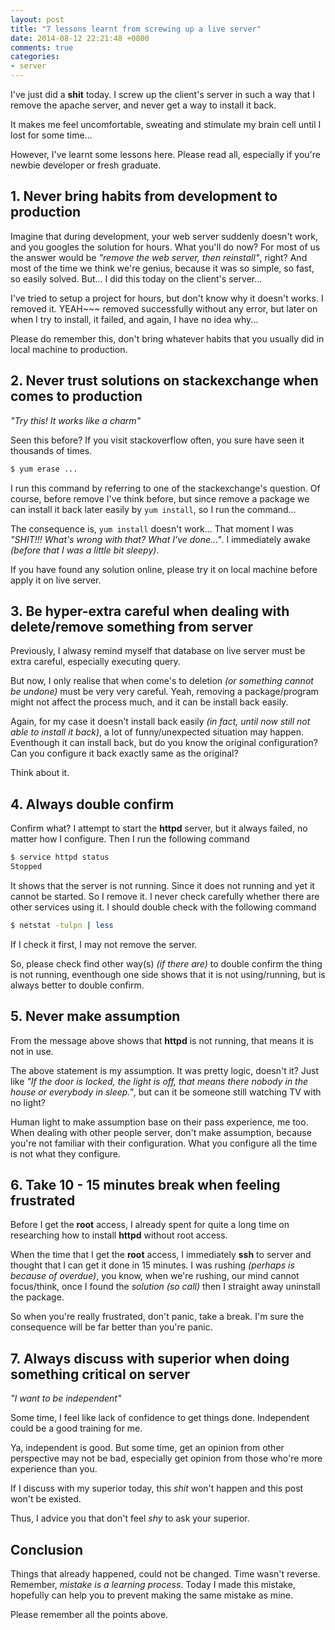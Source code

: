 ```yaml
---
layout: post
title: "7 lessons learnt from screwing up a live server"
date: 2014-08-12 22:21:48 +0800
comments: true
categories: 
- server
---
```


I've just did a **shit** today. I screw up the client's server in such a way that I remove the apache server, and never get a way to install it back.

It makes me feel uncomfortable, sweating and stimulate my brain cell until I lost for some time...

However, I've learnt some lessons here. Please read all, especially if you're newbie developer or fresh graduate.

## 1. Never bring habits from development to production

Imagine that during development, your web server suddenly doesn't work, and you googles the solution for hours. What you'll do now?
For most of us the answer would be _"remove the web server, then reinstall"_, right? And most of the time we think we're genius,
because it was so simple, so fast, so easily solved. But... I did this today on the client's server...

I've tried to setup a project for hours, but don't know why it doesn't works. I removed it. YEAH~~~ removed successfully without any
error, but later on when I try to install, it failed, and again, I have no idea why...

Please do remember this, don't bring whatever habits that you usually did in local machine to production.

## 2. Never trust solutions on stackexchange when comes to production

_"Try this! It works like a charm"_

Seen this before? If you visit stackoverflow often, you sure have seen it thousands of times.

```sh
$ yum erase ...
```

I run this command by referring to one of the stackexchange's question. Of course, before remove I've think before,
but since remove a package we can install it back later easily by `yum install`, so I run the command...

The consequence is, `yum install` doesn't work... That moment I was _"SHIT!!! What's wrong with that? What I've done..."_.
I immediately awake _(before that I was a little bit sleepy)_.

If you have found any solution online, please try it on local machine before apply it on live server.

## 3. Be hyper-extra careful when dealing with delete/remove something from server

Previously, I alwasy remind myself that database on live server must be extra careful, especially executing query.

But now, I only realise that when come's to deletion _(or something cannot be undone)_ must be very very careful.
Yeah, removing a package/program might not affect the process much, and it can be install back easily.

Again, for my case it doesn't install back easily _(in fact, until now still not able to install it back)_, a lot of
funny/unexpected situation may happen. Eventhough it can install back, but do you know the original configuration?
Can you configure it back exactly same as the original?

Think about it.

## 4. Always double confirm

Confirm what? I attempt to start the **httpd** server, but it always failed, no matter how I configure.
Then I run the following command

```sh
$ service httpd status
Stopped
```

It shows that the server is not running. Since it does not running and yet it cannot be started. So I remove it.
I never check carefully whether there are other services using it. I should double check with the following
command

```sh
$ netstat -tulpn | less
```

If I check it first, I may not remove the server.

So, please check find other way(s) _(if there are)_ to double confirm the thing is not running, eventhough
one side shows that it is not using/running, but is always better to double confirm.

## 5. Never make assumption

From the message above shows that **httpd** is not running, that means it is not in use.

The above statement is my assumption. It was pretty logic, doesn't it? Just like _"If the door is locked, the light is
off, that means there nobody in the house or everybody in sleep."_, but can it be someone still watching TV with no
light?

Human light to make assumption base on their pass experience, me too. When dealing with other people server, don't
make assumption, because you're not familiar with their configuration. What you configure all the time is not what
they configure.

## 6. Take 10 - 15 minutes break when feeling frustrated

Before I get the **root** access, I already spent for quite a long time on researching how to install **httpd** without
root access.

When the time that I get the **root** access, I immediately **ssh** to server and thought that I can get
it done in 15 minutes. I was rushing _(perhaps is because of overdue)_, you know, when we're rushing, our mind
cannot focus/think, once I found the _solution_ _(so call)_ then I straight away uninstall the package.

So when you're really frustrated, don't panic, take a break. I'm sure the consequence will be far better than
you're panic.

## 7. Always discuss with superior when doing something critical on server

_"I want to be independent"_

Some time, I feel like lack of confidence to get things done. Independent could be a good training for me.

Ya, independent is good. But some time, get an opinion from other perspective may not be bad, especially
get opinion from those who're more experience than you. 

If I discuss with my superior today, this _shit_ won't happen and this post won't be existed.

Thus, I advice you that don't feel _shy_ to ask your superior.

## Conclusion

Things that already happened, could not be changed. Time wasn't reverse. Remember, _mistake is a learning
process_. Today I made this mistake, hopefully can help you to prevent making the same mistake as mine.

Please remember all the points above.
